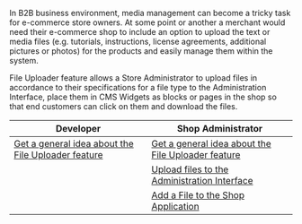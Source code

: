 In B2B business environment, media management can become a tricky task for e-commerce store owners. At some point or another a merchant would need their e-commerce shop to include an option to upload the text or media files (e.g. tutorials, instructions, license agreements, additional pictures or photos) for the products and easily manage them within the system.

File Uploader feature allows a Store Administrator to upload files in accordance to their specifications for a file type to the Administration Interface, place them in CMS Widgets as blocks or pages in the shop so that end customers can click on them and download the files.

| Developer |Shop Administrator  |
| --- | --- |
| [Get a general idea about the File Uploader feature](https://spryker-documentation-staging.herokuapp.com/capabilities/media_management/file_uploader/file-uploader-overview.htm) | 	[Get a general idea about the File Uploader feature](https://spryker-documentation-staging.herokuapp.com/capabilities/media_management/file_uploader/file-uploader-overview.htm)  |
|  | 	[Upload files to the Administration Interface](https://spryker-documentation-staging.herokuapp.com/capabilities/media_management/file_uploader/file-uploader-overview.htm#Upload)  |
|  | 	 	[Add a File to the Shop Application](https://spryker-documentation-staging.herokuapp.com/capabilities/media_management/file_uploader/file-uploader-overview.htm#Add)  |